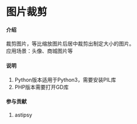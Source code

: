# 图片裁剪

#### 介绍
裁剪图片，等比缩放图片后居中裁剪出制定大小的图片。   
应用场景：头像、商城图片等

#### 说明

1. Python版本适用于Python3，需要安装PIL库
2. PHP版本需要打开GD库

#### 参与贡献

1. astipsy
